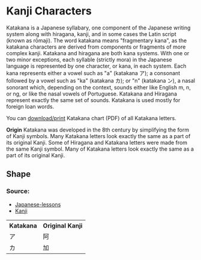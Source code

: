 # Kanji Characters

Katakana is a Japanese syllabary, one component of the Japanese writing system along with hiragana, kanji, and in some cases the Latin script (known as rōmaji). The word katakana means "fragmentary kana", as the katakana characters are derived from components or fragments of more complex kanji. Katakana and hiragana are both kana systems. With one or two minor exceptions, each syllable (strictly mora) in the Japanese language is represented by one character, or kana, in each system. Each kana represents either a vowel such as "a" (katakana ア); a consonant followed by a vowel such as "ka" (katakana カ); or "n" (katakana ン), a nasal sonorant which, depending on the context, sounds either like English m, n, or ng, or like the nasal vowels of Portuguese.
Katakana and Hiragana represent exactly the same set of sounds. Katakana is used mostly for foreign loan words.

You can [download/print](http://japanese-lesson.com/resources/pdf/characters/katakana_chart.pdf) Katakana chart (PDF) of all Katakana letters.

**Origin** 
Katakana was developed in the 8th century by simplifying the form of Kanji symbols. Many Katakana letters look exactly the same as a part of its original Kanji. Some of Hiragana and Katakana letters were made from the same Kanji symbol. Many of Katakana letters look exactly the same as a part of its original Kanji.

## Shape

<table>
    <tr>
        <th>Katakana</th>
        <th>Original Kanji</th>
    </tr>
    <tr>
        <td>ア</td>
        <td>阿</td>
    </tr>
    <tr>
        <td>カ </td>
        <td>加	</td>
    </tr>


### Source:
* [Japanese-lessons](http://japanese-lesson.com/characters/katakana/index.html)
* [Kanji](https://en.wikipedia.org/wiki/Katakana)
